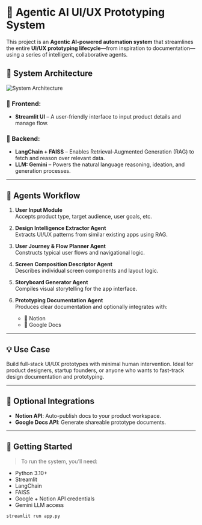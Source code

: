# 🧠 Agentic AI UI/UX Prototyping System

This project is an **Agentic AI-powered automation system** that streamlines the entire **UI/UX prototyping lifecycle**—from inspiration to documentation—using a series of intelligent, collaborative agents.

## 🔧 System Architecture

![System Architecture](https://drive.google.com/file/d/1VhfpluCNUNRF6jhRX50dNarl5Z8eDPKZ/view?usp=drive_link)

### 🔹 Frontend:
- **Streamlit UI** – A user-friendly interface to input product details and manage flow.

### 🔹 Backend:
- **LangChain + FAISS** – Enables Retrieval-Augmented Generation (RAG) to fetch and reason over relevant data.
- **LLM: Gemini** – Powers the natural language reasoning, ideation, and generation processes.

---

## 🧩 Agents Workflow

1. **User Input Module**  
   Accepts product type, target audience, user goals, etc.

2. **Design Intelligence Extractor Agent**  
   Extracts UI/UX patterns from similar existing apps using RAG.

3. **User Journey & Flow Planner Agent**  
   Constructs typical user flows and navigational logic.

4. **Screen Composition Descriptor Agent**  
   Describes individual screen components and layout logic.

5. **Storyboard Generator Agent**  
   Compiles visual storytelling for the app interface.

6. **Prototyping Documentation Agent**  
   Produces clear documentation and optionally integrates with:
   - 📒 Notion
   - 📄 Google Docs

---

## 💡 Use Case

Build full-stack UI/UX prototypes with minimal human intervention. Ideal for product designers, startup founders, or anyone who wants to fast-track design documentation and prototyping.

---

## 📎 Optional Integrations

- **Notion API**: Auto-publish docs to your product workspace.
- **Google Docs API**: Generate shareable prototype documents.

---

## 🚀 Getting Started

> To run the system, you’ll need:
- Python 3.10+
- Streamlit
- LangChain
- FAISS
- Google + Notion API credentials
- Gemini LLM access

```bash
streamlit run app.py
